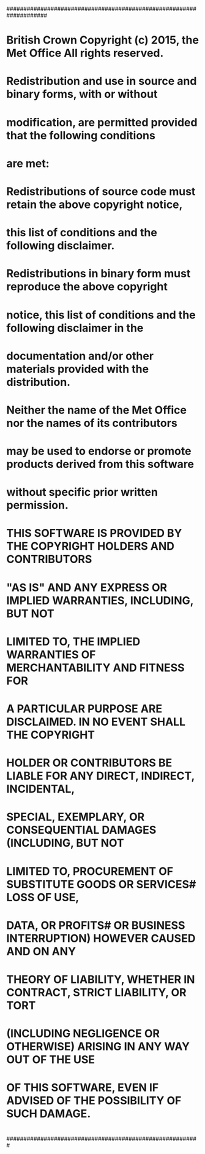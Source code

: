 ####################################################################
#
# British Crown Copyright (c) 2015, the Met Office All rights reserved.
#
# Redistribution and use in source and binary forms, with or without 
# modification, are permitted provided that the following conditions 
# are met:
#
# Redistributions of source code must retain the above copyright notice, 
# this list of conditions and the following disclaimer. 
#
# Redistributions in binary form must reproduce the above copyright 
# notice, this list of conditions and the following disclaimer in the 
# documentation and/or other materials provided with the distribution. 
#
# Neither the name of the Met Office nor the names of its contributors 
# may be used to endorse or promote products derived from this software 
# without specific prior written permission. 
#
# THIS SOFTWARE IS PROVIDED BY THE COPYRIGHT HOLDERS AND CONTRIBUTORS 
# "AS IS" AND ANY EXPRESS OR IMPLIED WARRANTIES, INCLUDING, BUT NOT 
# LIMITED TO, THE IMPLIED WARRANTIES OF MERCHANTABILITY AND FITNESS FOR 
# A PARTICULAR PURPOSE ARE DISCLAIMED. IN NO EVENT SHALL THE COPYRIGHT 
# HOLDER OR CONTRIBUTORS BE LIABLE FOR ANY DIRECT, INDIRECT, INCIDENTAL, 
# SPECIAL, EXEMPLARY, OR CONSEQUENTIAL DAMAGES (INCLUDING, BUT NOT 
# LIMITED TO, PROCUREMENT OF SUBSTITUTE GOODS OR SERVICES# LOSS OF USE, 
# DATA, OR PROFITS# OR BUSINESS INTERRUPTION) HOWEVER CAUSED AND ON ANY 
# THEORY OF LIABILITY, WHETHER IN CONTRACT, STRICT LIABILITY, OR TORT 
# (INCLUDING NEGLIGENCE OR OTHERWISE) ARISING IN ANY WAY OUT OF THE USE 
# OF THIS SOFTWARE, EVEN IF ADVISED OF THE POSSIBILITY OF SUCH DAMAGE.
#
#########################################################

